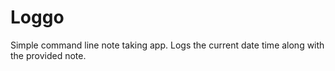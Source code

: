 # Loggo
Simple command line note taking app. Logs the current date time along with the provided note.
